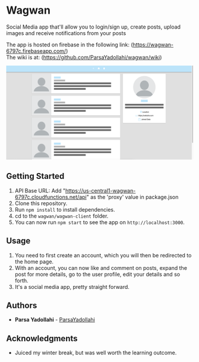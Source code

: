 # Wagwan
Social Media app that'll allow you to login/sign up, create posts, upload images and receive notifications from your posts

The app is hosted on firebase in the following link:
(https://wagwan-6797c.firebaseapp.com/) <br />
The wiki is at:
(https://github.com/ParsaYadollahi/wagwan/wiki)

![alt text](https://github.com/ParsaYadollahi/wagwan/blob/master/wagwan-client/src/images/blank_image.png)

## Getting Started

1. API Base URL: Add "https://us-central1-wagwan-6797c.cloudfunctions.net/api" as the 'proxy' value in package.json
2. Clone this repository.
3. Run `npm install` to install dependencies.
4. cd to the `wagwan/wagwan-client` folder.
5. You can now run `npm start` to see the app on `http://localhost:3000`.

## Usage

1. You need to first create an account, which you will then be redirected to the home page.
2. With an account, you can now like and comment on posts, expand the post for more details, go to the user profile, edit your details and so forth.
3. It's a social media app, pretty straight forward.

## Authors

* **Parsa Yadollahi** -  [ParsaYadollahi](https://github.com/ParsaYadollahi)

## Acknowledgments

* Juiced my winter break, but was well worth the learning outcome.
